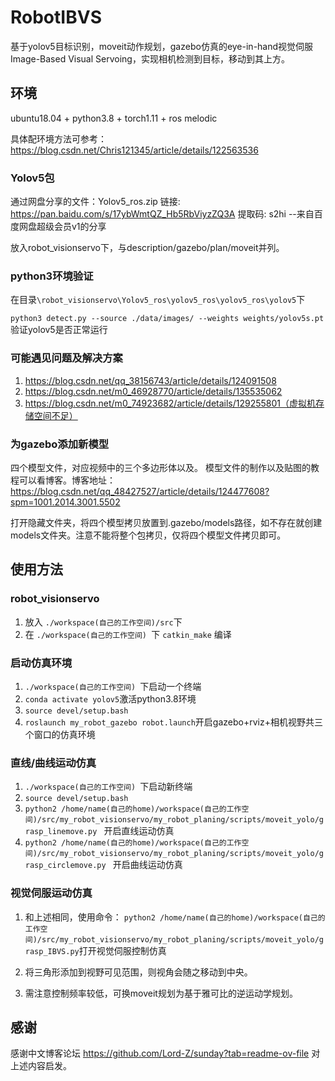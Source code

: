 # RobotIBVS
基于yolov5目标识别，moveit动作规划，gazebo仿真的eye-in-hand视觉伺服Image-Based Visual Servoing，实现相机检测到目标，移动到其上方。

## 环境
ubuntu18.04 + python3.8 + torch1.11 + ros melodic

具体配环境方法可参考：https://blog.csdn.net/Chris121345/article/details/122563536


### Yolov5包
通过网盘分享的文件：Yolov5_ros.zip
链接: https://pan.baidu.com/s/17ybWmtQZ_Hb5RbViyzZQ3A 提取码: s2hi 
--来自百度网盘超级会员v1的分享

放入robot_visionservo下，与description/gazebo/plan/moveit并列。

### python3环境验证
在目录```\robot_visionservo\Yolov5_ros\yolov5_ros\yolov5_ros\yolov5```下

```python3 detect.py --source ./data/images/ --weights weights/yolov5s.pt```验证yolov5是否正常运行

### 可能遇见问题及解决方案
1. https://blog.csdn.net/qq_38156743/article/details/124091508
2. https://blog.csdn.net/m0_46928770/article/details/135535062
3. https://blog.csdn.net/m0_74923682/article/details/129255801（虚拟机存储空间不足）

### 为gazebo添加新模型
四个模型文件，对应视频中的三个多边形体以及。
模型文件的制作以及贴图的教程可以看博客。博客地址：
https://blog.csdn.net/qq_48427527/article/details/124477608?spm=1001.2014.3001.5502

打开隐藏文件夹，将四个模型拷贝放置到.gazebo/models路径，如不存在就创建models文件夹。注意不能将整个包拷贝，仅将四个模型文件拷贝即可。

## 使用方法
### robot_visionservo
1. 放入 ```./workspace(自己的工作空间)/src```下
2. 在 ```./workspace(自己的工作空间) ```下 ```catkin_make``` 编译

### 启动仿真环境
1. ```./workspace(自己的工作空间) ```下启动一个终端
2. ```conda activate yolov5```激活python3.8环境
3. ```source devel/setup.bash```
4. ```roslaunch my_robot_gazebo robot.launch```开启gazebo+rviz+相机视野共三个窗口的仿真环境

### 直线/曲线运动仿真
1. ```./workspace(自己的工作空间) ```下启动新终端
2. ```source devel/setup.bash```
3. ```python2 /home/name(自己的home)/workspace(自己的工作空间)/src/my_robot_visionservo/my_robot_planing/scripts/moveit_yolo/grasp_linemove.py ```
开启直线运动仿真
4. ```python2 /home/name(自己的home)/workspace(自己的工作空间)/src/my_robot_visionservo/my_robot_planing/scripts/moveit_yolo/grasp_circlemove.py ```
开启曲线运动仿真

### 视觉伺服运动仿真
1. 和上述相同，使用命令：
```python2 /home/name(自己的home)/workspace(自己的工作空间)/src/my_robot_visionservo/my_robot_planing/scripts/moveit_yolo/grasp_IBVS.py```打开视觉伺服控制仿真
2. 将三角形添加到视野可见范围，则视角会随之移动到中央。

3. 需注意控制频率较低，可换moveit规划为基于雅可比的逆运动学规划。

## 感谢
感谢中文博客论坛
https://github.com/Lord-Z/sunday?tab=readme-ov-file
对上述内容启发。